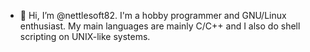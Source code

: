 - 👋 Hi, I’m @nettlesoft82. I'm a hobby programmer and GNU/Linux enthusiast. My main languages are mainly C/C++ and I also do shell scripting on UNIX-like systems.
